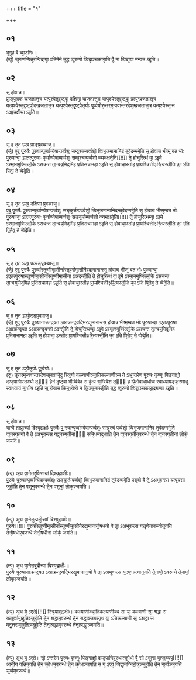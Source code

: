 +++
title = "१"

+++
## ०१
भृ᳘गुर्ह वै व्वा᳘रुणिः॥  
(र्व्व᳘) व्व᳘रुणम्पित᳘रम्विद्यया᳘ ऽतिमेने त᳘द्ध व्व᳘रुणो व्विदा᳘ञ्चकारा᳘ति वै᳘ मा व्विद्य᳘या मन्यत ऽइ᳘ति॥  
## ०२
स᳘ होवाच॥  
प्रा᳘ङ्पुत्रक व्व्रजतात्त᳘त्र यत्प᳘श्येत᳘द्दृष्ट्वा᳘ दक्षिणा᳘ व्व्रजतात्त᳘त्र यत्प᳘श्येस्त᳘द्दृष्ट्वा᳘ प्रत्य᳘ग्व्रजतात्त᳘त्र यत्प᳘श्येस्त᳘द्दृष्ट्वो᳘दग्व्रजतात्त᳘त्र यत्प᳘श्येस्त᳘द्दृ᳘ष्ट्वैत᳘योः पू᳘र्व्वयोरु᳘त्तरम᳘न्ववान्तरदेश᳘म्व्रजतात्त᳘त्र यत्प᳘श्येस्त᳘न्म ऽआ᳘चक्षीथा ऽइ᳘ति॥  
## ०३
स᳘ ह त᳘त ऽएव प्राङ्प्र᳘वव्व्राज᳘॥  
(जै᳘) ए᳘दु पु᳘रुषैः पु᳘रुषान्प᳘र्व्वाण्येषाम्पर्व्वशः᳘ सम्व्र᳘श्चम्पर्व्वशो᳘ व्विभ᳘जमानानिदं त᳘वेदम्ममे᳘ति स᳘ होवाच भीष्मं᳘ बत भोः पु᳘रुषान्वा᳘ ऽएतत्पु᳘रुषाः प᳘र्व्वाण्येषाम्पर्व्वशः᳘ सम्व्र᳘श्चम्प᳘र्व्वशो व्व्यभक्षते᳘ति[[!!]] ते᳘ होचुरित्थं वा᳘ ऽइ᳘मे ऽस्मा᳘नमु᳘ष्मिंल्लो᳘के ऽसचन्त ता᳘न्वय᳘मिद᳘मिह प्र᳘तिसचामहा ऽइ᳘ति स᳘ होवाचा᳘स्तीह प्रा᳘यश्चित्ती३रि᳘त्यस्ती᳘ति का᳘ ऽति पिता᳘ ते व्वेदे᳘ति॥  
## ०४
स᳘ ह त᳘त ऽएव᳘ दक्षिणा प्र᳘वव्व्राज᳘॥  
ए᳘दु पु᳘रुषैः पु᳘रुषान्प᳘र्व्वाण्येषाम्पर्व्वशः᳘ सङ्क᳘र्तम्पर्व्व्वशो᳘ व्विभ᳘जमानानिदन्त᳘वेदम्ममे᳘ति स᳘ होवाच भीष्म᳘म्बत भोः पु᳘रुषान्वा᳘ ऽएतत्पु᳘रुषाः प᳘र्व्वाण्येषाम्पर्व्वशः᳘ सङ्क᳘र्तम्पर्व्वशो व्व्यभक्षते᳘ति[[!!]] ते᳘ होचुरित्थम्वा᳘ ऽइमे ऽस्मा᳘नमु᳘ष्मिंल्लो᳘के ऽसचन्त ता᳘न्वय᳘मिद᳘मिह प्र᳘तिसचामहा ऽइ᳘ति स᳘ होवाचा᳘स्तीह प्रा᳘यश्चित्ती३रि᳘त्यस्ती᳘ति का᳘ ऽति पि᳘तैव᳘ ते व्वेदे᳘ति॥  
## ०५
स᳘ ह त᳘त ऽएव᳘ प्रत्यङ्प्र᳘वव्व्राज᳘॥  
(जै᳘) ए᳘दु पु᳘रुषैः पु᳘रुषाँस्तूष्णीमा᳘सीनाँस्तूष्णीमा᳘सीनैरद्य᳘मानान्त्स᳘ होवाच भीष्मं᳘ बत भोः पु᳘रुषान्वा᳘ ऽएतत्पु᳘रुषास्तूष्णीमा᳘सीनाँस्तूष्णीमा᳘सीना ऽअदन्ती᳘ति ते᳘ होचुरित्थं वा᳘ इ᳘मे ऽस्मा᳘नमु᳘ष्मिंल्लो᳘के ऽसचन्त ता᳘न्वय᳘मिद᳘मिह प्र᳘तिसचामहा ऽइ᳘ति स᳘ होवाचा᳘स्तीह प्रा᳘यश्चित्ती३रि᳘त्यस्ती᳘ति का᳘ ऽति पि᳘तैव᳘ ते व्वेदे᳘ति॥  
## ०६
स᳘ ह त᳘त ऽएवो᳘दङ्प्र᳘वव्राज᳘॥  
(जै᳘) ए᳘दु पु᳘रुषैः पु᳘रुषानाक्रन्द᳘यत ऽआक्रन्द᳘यद्भिरद्य᳘मानान्त्स᳘ होवाच भीष्म᳘म्बत भोः पु᳘रुषान्वा᳘ ऽएतत्पु᳘रुषा ऽआक्रन्द᳘यत ऽआक्रन्द᳘यन्तो ऽदन्ती᳘ति ते᳘ होचुरित्थम्वा᳘ ऽइ᳘मे ऽस्मा᳘नमु᳘ष्मिंल्लो᳘के ऽसचन्त ता᳘न्वय᳘मिद᳘मिह प्र᳘तिसचामहा ऽइ᳘ति स᳘ होवाचा᳘ ऽस्तीह प्रा᳘यश्चित्ती३रि᳘त्यस्ती᳘ति का᳘ ऽति पि᳘तैव᳘ ते व्वेदे᳘ति॥  
## ०७
स᳘ ह त᳘त ऽए᳘वैत᳘योः पू᳘र्व्वयोः॥  
(रु᳘) उ᳘त्तरम᳘न्ववान्तरदेशम्प्र᳘वव्राजै᳘दु स्त्रि᳘यौ कल्याणीञ्चा᳘तिकल्याणीञ्च ते ऽअ᳘न्तरेण पु᳘रुषः कृष्णः᳘ पिङ्गाक्षो᳘ दण्ड᳘पाणिस्तस्थौ त᳘ᳫँ᳘ हैनं दृष्ट्वा भी᳘र्व्विवेद स हे᳘त्य स᳘म्विवेश त᳘ᳫँ᳘ ह पि᳘तोवाचा᳘धीष्व स्वाध्यायङ्क᳘स्मान्नु᳘ स्वाध्यायं ना᳘धीष ऽइ᳘ति स᳘ होवाच किम᳘ध्येष्ये न कि᳘ञ्च᳘नास्ती᳘ति त᳘द्ध व्व᳘रुणो व्विदा᳘ञ्चकारा᳘द्र्यग्वा ऽइ᳘ति॥  
## ०८
स᳘ होवाच॥  
यान्वै तत्प्रा᳘च्यां दिश्य᳘द्राक्षीः पु᳘रुषैः पु᳘ रुषान्प᳘र्व्वाण्येषाम्पर्व्वशः᳘ सम्व्र᳘श्चं पर्व्वशो᳘ व्विभ᳘जमानानिदं त᳘वेदम्ममे᳘ति व्व᳘नस्प᳘तयो वै ते᳘ ऽअभूवन्त्स यद्व᳘नस्प᳘तीनाᳫँ᳭ समि᳘धमाद᳘धाति ते᳘न व्व᳘नस्प᳘तीन᳘वरुन्धे ते᳘न व्व᳘नस्प᳘तीनां लोकं᳘ जयति॥  
## ०९
(त्य᳘) अ᳘थ या᳘नेतद्द᳘क्षिणायां दिश्य᳘द्राक्षीः॥  
पु᳘रुषैः पु᳘रुषान्प᳘र्व्वाण्येषाम्पर्व्वशः᳘ सङ्क᳘र्तम्पर्व्वशो᳘ व्विभ᳘जमानानिदं त᳘वेदम्ममे᳘ति पश᳘वो वै ते᳘ ऽअभूवन्त्स यत्प᳘यसा जुहो᳘ति ते᳘न पशून᳘वरुन्धे ते᳘न पशूनां᳘ लोक᳘ञ्जयति॥  
## १०
(त्य᳘) अ᳘थ या᳘नेत᳘त्प्रती᳘च्यां दिश्य᳘द्राक्षीः॥  
पुरुषैः[[!!]] पु᳘रुषाँस्तूष्णीमा᳘सीनाँस्तूष्णीमा᳘सीनैरद्य᳘मानानो᳘षधयो वै ता᳘ ऽअभूवन्त्स यत्तृ᳘णेनावज्योत᳘यति तेनौ᳘षधीर᳘वरुन्धे तेनौ᳘षधीनां लोकं᳘ जयति॥  
## ११
(त्य᳘) अ᳘थ या᳘नेतदु᳘दीच्यां दिश्य᳘द्राक्षीः॥  
पु᳘रुषैः पु᳘रुषानाक्रन्द᳘यत ऽआक्रन्द᳘यद्भिरद्य᳘मानाना᳘पो वै ता᳘ ऽअभूवन्त्स य᳘दपः᳘ प्रत्यान᳘यति ते᳘नापो᳘ ऽवरुन्धे ते᳘नापां᳘ लोक᳘ञ्जयति॥  
## १२
(त्य᳘) अ᳘थ ये᳘ ऽएते[[!!]] स्त्रि᳘याव᳘द्राक्षीः॥ 
कल्याणीञ्चा᳘तिकल्याणीञ्च सा या᳘ कल्याणी सा᳘ श्रद्धा स यत्पू᳘र्व्वामा᳘हुतिञ्जुहो᳘ति ते᳘न श्रद्धाम᳘वरुन्धे ते᳘न श्रद्धा᳘ञ्जयत्य᳘थ या᳘ ऽतिकल्याणी सा᳘ ऽश्रद्धा स यदु᳘त्तरामा᳘हुतिञ्जुहो᳘ति तेना᳘श्रद्धाम᳘वरुन्धे तेना᳘श्रद्धा᳘ञ्जयति॥  
## १३
(त्य᳘) अ᳘थ य᳘ ऽएते॥ 
सो᳘ ऽन्तरेण पु᳘रुषः कृष्णः᳘ पिङ्गाक्षो᳘ दण्ड᳘पाणिर᳘स्थात्क्रो᳘धो वै᳘ सो ऽभूत्स य᳘त्स्रुच्यप᳘[[!!]] आनी᳘य यन्निन᳘यति ते᳘न क्रो᳘धम᳘वरुन्धे ते᳘न क्रो᳘धञ्जयति स य᳘ ऽएवं᳘ व्विद्वा᳘नग्निहोत्र᳘ञ्जुहो᳘ति ते᳘न स᳘र्व्वञ्ज᳘यति स᳘र्व्वम᳘वरुन्धे॥  
